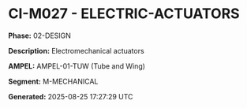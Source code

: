# CI-M027 - ELECTRIC-ACTUATORS

**Phase:** 02-DESIGN

**Description:** Electromechanical actuators

**AMPEL:** AMPEL-01-TUW (Tube and Wing)

**Segment:** M-MECHANICAL

**Generated:** 2025-08-25 17:27:29 UTC
